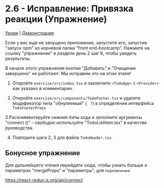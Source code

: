 #  2.6 - Исправление: Привязка реакции (Упражнение)
[Уроки](../../) | [Демонстрация](../демонстрация/)

Если у вас еще не запущено приложение, запустите его, запустив "запуск npm" из корневой папки "front end-bootcamp". Нажмите на ссылку "упражнение" в разделе день 2 шаг 6, чтобы увидеть результаты.

В начале этого упражнения кнопки "Добавить" и "Очищение завершено" не работают. Мы исправим это на этом этапе!

1. Откройте `exercise/src/index.tsx` и заключите `<TodoApp>` с `<Provider>` как указано в комментарии.

2. Oткройте `exercise/src/components/TodoFooter.tsx` и удалите модификатор типа "обнуляемый" ( ` ?`) в определении интерфейса `TodoFooterProps`

3.Раскомментируйте нижние биты кода и заполните аргументы "connect ()" - свободно используйте "TodoListItem.tsx" в качестве руководства.

4. Повторите шаги 2, 3 для файла `TodoHeader.tsx`.

## Бонусное упражнение

Для дальнейшего чтения перейдите сюда, чтобы узнать больше о параметрах "mergeProps" и "параметры", для  `подключения`:

https://react-redux.js.org/api/connect
